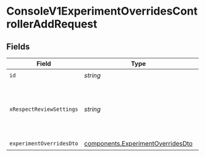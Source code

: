 # ConsoleV1ExperimentOverridesControllerAddRequest


## Fields

| Field                                                                                  | Type                                                                                   | Required                                                                               | Description                                                                            |
| -------------------------------------------------------------------------------------- | -------------------------------------------------------------------------------------- | -------------------------------------------------------------------------------------- | -------------------------------------------------------------------------------------- |
| `id`                                                                                   | *string*                                                                               | :heavy_check_mark:                                                                     | id                                                                                     |
| `xRespectReviewSettings`                                                               | *string*                                                                               | :heavy_minus_sign:                                                                     | Optional header to respect review settings for mutation endpoints.                     |
| `experimentOverridesDto`                                                               | [components.ExperimentOverridesDto](../../models/components/experimentoverridesdto.md) | :heavy_check_mark:                                                                     | N/A                                                                                    |